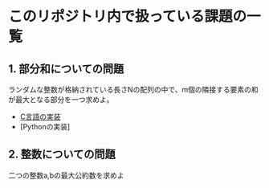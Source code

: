 # このリポジトリ内で扱っている課題の一覧

## 1. 部分和についての問題
ランダムな整数が格納されている長さNの配列の中で、m個の隣接する要素の和が最大となる部分を一つ求めよ。

- [C言語の実装](../c/src/twopointer/)
- [Pythonの実装]

## 2. 整数についての問題
二つの整数a,bの最大公約数を求めよ